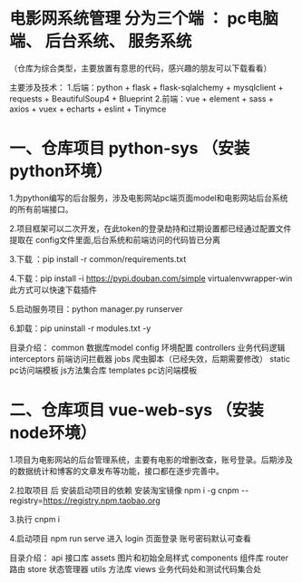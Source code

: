 # 电影网系统管理 分为三个端 ： pc电脑端、 后台系统、 服务系统 

（仓库为综合类型，主要放置有意思的代码，感兴趣的朋友可以下载看看）

主要涉及技术：
    1.后端：python + flask + flask-sqlalchemy + mysqlclient + requests + BeautifulSoup4 + Blueprint
    2.前端：vue + element + sass + axios + vuex + echarts + eslint + Tinymce

# 一、仓库项目 python-sys （安装python环境）

 1.为python编写的后台服务，涉及电影网站pc端页面model和电影网站后台系统的所有前端接口。

 2.项目框架可以二次开发，在此token的登录劫持和过期设置都已经通过配置文件提取在 config文件里面,后台系统和前端访问的代码皆已分离

 3.下载 ：pip install -r common/requirements.txt 

 4.下载：pip install -i https://pypi.douban.com/simple virtualenvwrapper-win   此方式可以快速下载插件

 5.启动服务项目：python manager.py runserver

 6.卸载：pip uninstall -r modules.txt -y
 
 目录介绍：
    common 数据库model
    config 环境配置
    controllers 业务代码逻辑
    interceptors 前端访问拦截器
    jobs 爬虫脚本（已经失效，后期需要修改）
    static pc访问端模板 js方法集合库
    templates pc访问端模板

# 二、仓库项目 vue-web-sys （安装node环境）

 1.项目为电影网站的后台管理系统，主要有电影的增删改查，账号登录。后期涉及的数据统计和博客的文章发布等功能，接口都在逐步完善中。

 2.拉取项目 后 安装启动项目的依赖  安装淘宝镜像 npm i -g cnpm --registry=https://registry.npm.taobao.org

 3.执行 cnpm i   

 4.启动项目 npm run serve 进入 login 页面登录 账号密码默认可查看

 目录介绍：
    api 接口库
    assets 图片和初始全局样式
    components 组件库
    router 路由
    store 状态管理器
    utils 方法库
    views 业务代码处和测试代码集合处